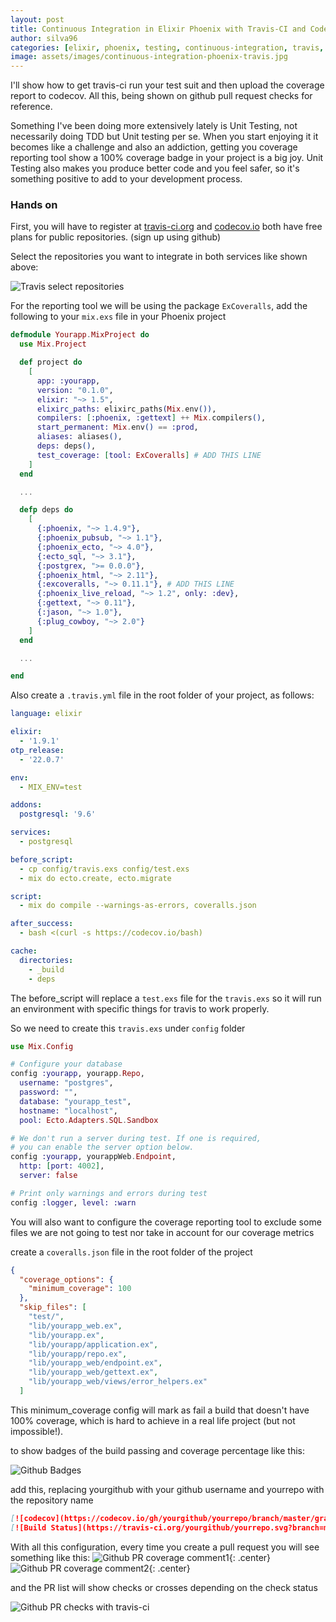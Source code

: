 ```yaml
---
layout: post
title: Continuous Integration in Elixir Phoenix with Travis-CI and Codecov
author: silva96
categories: [elixir, phoenix, testing, continuous-integration, travis, coverage, codecov]
image: assets/images/continuous-integration-phoenix-travis.jpg
---
```

I'll show how to get travis-ci run your test suit and then upload the coverage report to codecov. All this, being shown on github pull request checks for reference.

Something I've been doing more extensively lately is Unit Testing, not necessarily doing TDD but Unit testing per se. When you start enjoying it it becomes like a challenge and also an addiction, getting you coverage reporting tool show a 100% coverage badge in your project is a big joy. Unit Testing also makes you produce better code and you feel safer, so it's something positive to add to your development process.

### Hands on

First, you will have to register at [travis-ci.org](https://travis-ci.org) and [codecov.io](https://codecov.io) both have free plans for public repositories. (sign up using github)

Select the repositories you want to integrate in both services like shown above:


![Travis select repositories](/assets/images/posts/select-repos.png)

For the reporting tool we will be using the package `ExCoveralls`, add the following to your `mix.exs` file in your Phoenix project

```elixir
defmodule Yourapp.MixProject do
  use Mix.Project

  def project do
    [
      app: :yourapp,
      version: "0.1.0",
      elixir: "~> 1.5",
      elixirc_paths: elixirc_paths(Mix.env()),
      compilers: [:phoenix, :gettext] ++ Mix.compilers(),
      start_permanent: Mix.env() == :prod,
      aliases: aliases(),
      deps: deps(),
      test_coverage: [tool: ExCoveralls] # ADD THIS LINE
    ]
  end

  ...

  defp deps do
    [
      {:phoenix, "~> 1.4.9"},
      {:phoenix_pubsub, "~> 1.1"},
      {:phoenix_ecto, "~> 4.0"},
      {:ecto_sql, "~> 3.1"},
      {:postgrex, ">= 0.0.0"},
      {:phoenix_html, "~> 2.11"},
      {:excoveralls, "~> 0.11.1"}, # ADD THIS LINE
      {:phoenix_live_reload, "~> 1.2", only: :dev},
      {:gettext, "~> 0.11"},
      {:jason, "~> 1.0"},
      {:plug_cowboy, "~> 2.0"}
    ]
  end

  ...

end
```

Also create a `.travis.yml` file in the root folder of your project, as follows:

```yaml
language: elixir

elixir:
  - '1.9.1'
otp_release:
  - '22.0.7'

env:
  - MIX_ENV=test

addons:
  postgresql: '9.6'

services:
  - postgresql

before_script:
  - cp config/travis.exs config/test.exs
  - mix do ecto.create, ecto.migrate

script:
  - mix do compile --warnings-as-errors, coveralls.json

after_success:
  - bash <(curl -s https://codecov.io/bash)

cache:
  directories:
    - _build
    - deps
```

The before_script will replace a `test.exs` file for the `travis.exs` so it will run an environment with specific things for travis to work properly.

So we need to create this `travis.exs` under `config` folder

```elixir
use Mix.Config

# Configure your database
config :yourapp, yourapp.Repo,
  username: "postgres",
  password: "",
  database: "yourapp_test",
  hostname: "localhost",
  pool: Ecto.Adapters.SQL.Sandbox

# We don't run a server during test. If one is required,
# you can enable the server option below.
config :yourapp, yourappWeb.Endpoint,
  http: [port: 4002],
  server: false

# Print only warnings and errors during test
config :logger, level: :warn
```

You will also want to configure the coverage reporting tool to exclude some files we are not going to test nor take in account for our coverage metrics

create a `coveralls.json` file in the root folder of the project

```json
{
  "coverage_options": {
    "minimum_coverage": 100
  },
  "skip_files": [
    "test/",
    "lib/yourapp_web.ex",
    "lib/yourapp.ex",
    "lib/yourapp/application.ex",
    "lib/yourapp/repo.ex",
    "lib/yourapp_web/endpoint.ex",
    "lib/yourapp_web/gettext.ex",
    "lib/yourapp_web/views/error_helpers.ex"
  ]
```

This minimum_coverage config will mark as fail a build that doesn't have 100% coverage, which is hard to achieve in a real life project (but not impossible!).

to show badges of the build passing and coverage percentage like this:

![Github Badges](/assets/images/posts/badges.png)

add this, replacing yourgithub with your github username and yourrepo with the repository name

```markdown
[![codecov](https://codecov.io/gh/yourgithub/yourrepo/branch/master/graph/badge.svg)](https://codecov.io/gh/yourgithub/yourrepo)
[![Build Status](https://travis-ci.org/yourgithub/yourrepo.svg?branch=master)](https://travis-ci.org/yourgithub/yourrepo)
```

With all this configuration, every time you create a pull request you will see something like this:
![Github PR coverage comment1](/assets/images/posts/1-pr-ci.png){: .center}
![Github PR coverage comment2](/assets/images/posts/2-pr-ci.png){: .center}

and the PR list will show checks or crosses depending on the check status

![Github PR checks with travis-ci](/assets/images/posts/github-pr-checks.png)
